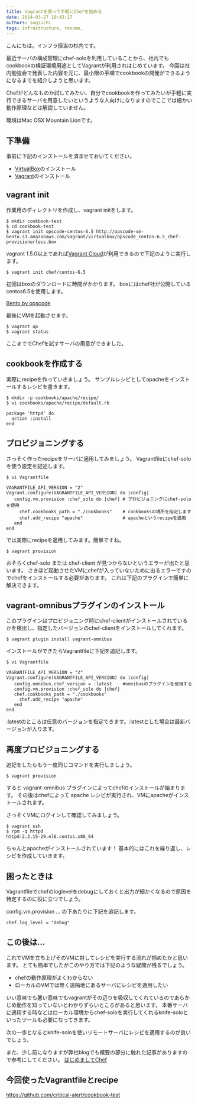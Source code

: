 ```yaml
---
title: Vagrantを使って手軽にChefを始める
date: 2014-03-27 10:43:17
authors: sugiuchi
tags: infrastructure, resume, 
---
```

こんにちは。インフラ担当の杉内です。

<p>最近サーバの構成管理にchef-soloを利用していることから、社内でもcookbookの検証環境用途としてVagrantが利用されはじめています。
今回は社内勉強会で発表した内容を元に、最小限の手順でcookbookの開発ができるようになるまでを紹介しようと思います。

Chefがどんなものか試してみたい、自分でcookbookを作ってみたいが手軽に実行できるサーバを用意したいというような人向けになりますのでここでは細かい動作原理などは解説していません。
</p>

<p>環境はMac OSX Mountain Lionです。</p>

<!--more-->

<h2> 下準備 </h2>
事前に下記のインストールを済ませておいてください。

<ul>
	<li><a href="https://www.virtualbox.org/" target="_blank">VirtualBox</a>のインストール</li>
	<li><a href="http://www.vagrantup.com/" target="_blank">Vagrant</a>のインストール</li>
</ul>

<h2>vagrant init</h2>
作業用のディレクトリを作成し、vagrant initをします。

<pre><code>$ mkdir cookbook-test
$ cd cookbook-test
$ vagrant init opscode-centos-6.5 http://opscode-vm-bento.s3.amazonaws.com/vagrant/virtualbox/opscode_centos-6.5_chef-provisionerless.box</code></pre>

vagrant 1.5.0以上であれば<a href="https://vagrantcloud.com/chef/" title="vagrantcloud" target="_blank">Vagrant Cloud</a>が利用できるので下記のように実行します。

<pre><code>$ vagrant init chef/centos-6.5</code></pre>

初回はboxのダウンロードに時間がかかります。
boxにはchef社が公開しているcentos6.5を使用します。

<a href="http://opscode.github.io/bento/" title="bento" target="_blank">Bento by opscode</a>

最後にVMを起動させます。

<pre><code>$ vagrant up
$ vagrant status</code></pre>

ここまででChefを試すサーバの用意ができました。

<h2>cookbookを作成する</h2>
実際にrecipeを作っていきましょう。
サンプルレシピとしてapacheをインストールするレシピを書きます。

<pre><code>$ mkdir -p cookbooks/apache/recipe/
$ vi cookbooks/apache/recipe/default.rb

package 'httpd' do
  action :install
end</code></pre>

<h2> プロビジョニングする </h2>
さっそく作ったrecipeをサーバに適用してみましょう。
Vagrantfileにchef-soloを使う設定を記述します。

<pre><code>$ vi Vagrantfile

VAGRANTFILE_API_VERSION = "2"
Vagrant.configure(VAGRANTFILE_API_VERSION) do |config|
   config.vm.provision :chef_solo do |chef| # プロビジョニングにchef-soloを使用
     chef.cookbooks_path = "./cookbooks"    # cookbooksの場所を指定します
     chef.add_recipe "apache"               # apacheというrecipeを適用
   end
end</code></pre>

では実際にrecipeを適用してみます。簡単ですね。

<pre><code>$ vagrant provision</code></pre>

おそらくchef-solo または chef-client が見つからないというエラーが出たと思います。
さきほど起動させたVMにchefが入っていないために出るエラーですのでchefをインストールする必要があります。
これは下記のプラグインで簡単に解決できます。

<h2> vagrant-omnibusプラグインのインストール </h2>
このプラグインはプロビジョニング時にchef-clientがインストールされているかを検出し、指定したバージョンのchef-clientをインストールしてくれます。

<pre><code>$ vagrant plugin install vagrant-omnibus</code></pre>

インストールができたらVagrantfileに下記を追記します。

<pre><code>$ vi Vagrantfile

VAGRANTFILE_API_VERSION = "2"
Vagrant.configure(VAGRANTFILE_API_VERSION) do |config|
   config.omnibus.chef_version = :latest    #omnibusのプラグインを使用する
   config.vm.provision :chef_solo do |chef|
   chef.cookbooks_path = "./cookbooks"
     chef.add_recipe "apache"
   end
end</code></pre>

:latestのところは任意のバージョンを指定できます。:latestとした場合は最新バージョンが入ります。

<h2> 再度プロビジョニングする </h2>

追記をしたらもう一度同じコマンドを実行しましょう。

<pre><code>$ vagrant provision</code></pre>

すると vagrant-omnibus プラグインによってchefのインストールが始まります。
その後はchefによって apache レシピが実行され、VMにapacheがインストールされます。

さっそくVMにログインして確認してみましょう。

<pre><code>$ vagrant ssh
$ rpm -q httpd
httpd-2.2.15-29.el6.centos.x86_64</code></pre>

ちゃんとapacheがインストールされています！
基本的にはこれを繰り返し、レシピを作成していきます。

<h2> 困ったときは </h2>

Vagrantfileでchefのloglevelをdebugにしておくと出力が細かくなるので原因を特定するのに役に立つでしょう。

config.vm.provision ... の下あたりに下記を追記します。

<pre><code>chef.log_level = "debug"</code></pre>

<h2> この後は... </h2>

これでVMを立ち上げそのVMに対してレシピを実行する流れが掴めたかと思います。
とても簡単でしたがこのやり方では下記のような疑問が残るでしょう。

<ul>
	<li>chefの動作原理がよくわからない</li>
	<li>ローカルのVMでは無く遠隔地にあるサーバにレシピを適用したい</li>
</ul>

いい意味でも悪い意味でもvagrantがその辺りを吸収してくれているのであらかじめ動作を知っていないとわかりずらいところがあると思います。
本番サーバに適用する時などはローカル環境からchef-soloを実行してくれるknife-soloといったツールも必要になってきます。

次の一歩となるとknife-soloを使いリモートサーバにレシピを適用するのが良いでしょう。

また、少し前になりますが弊社blogでも概要の部分に触れた記事がありますので参考にしてください。
<a href="http://tech.feedforce.jp/chef-introduction.html" title="はじめましてChef" target="_blank">はじめましてChef</a>

<h2> 今回使ったVagrantfileとrecipe </h2>

<a href="https://github.com/critical-alert/cookbook-test" target="_blank">https://github.com/critical-alert/cookbook-test</a>
